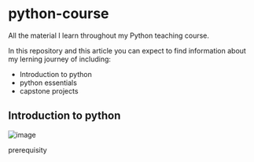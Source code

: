 # python-course
All the material I learn throughout my Python teaching course. 

In this repository and this article you can expect to find information about my lerning journey of including:
- Introduction to python
- python essentials
- capstone projects

## Introduction to python

![image](https://user-images.githubusercontent.com/104094530/168487993-eada80dc-63b4-4b39-832f-5583ca6893ca.png)

prerequisity
